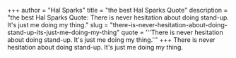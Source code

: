 +++
author = "Hal Sparks"
title = "the best Hal Sparks Quote"
description = "the best Hal Sparks Quote: There is never hesitation about doing stand-up. It's just me doing my thing."
slug = "there-is-never-hesitation-about-doing-stand-up-its-just-me-doing-my-thing"
quote = '''There is never hesitation about doing stand-up. It's just me doing my thing.'''
+++
There is never hesitation about doing stand-up. It's just me doing my thing.
